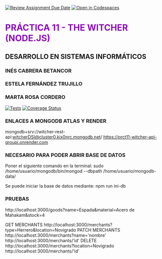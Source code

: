 [![Review Assignment Due Date](https://classroom.github.com/assets/deadline-readme-button-22041afd0340ce965d47ae6ef1cefeee28c7c493a6346c4f15d667ab976d596c.svg)](https://classroom.github.com/a/iigoPlD8)
[![Open in Codespaces](https://classroom.github.com/assets/launch-codespace-2972f46106e565e64193e422d61a12cf1da4916b45550586e14ef0a7c637dd04.svg)](https://classroom.github.com/open-in-codespaces?assignment_repo_id=19295153)

# <span style="color: #8b0fb6;">PRÁCTICA 11 - THE WITCHER (NODE.JS)</span>
## DESARROLLO EN SISTEMAS INFORMÁTICOS 
### INÉS CABRERA BETANCOR
### ESTELA FERNÁNDEZ TRUJILLO
### MARTA ROSA CORDERO

[![Tests](https://github.com/ULL-ESIT-INF-DSI-2425/prct11-witcher-api-groupi/actions/workflows/ci.yml/badge.svg)](https://github.com/ULL-ESIT-INF-DSI-2425/prct11-witcher-api-groupi/actions/workflows/ci.yml)
[![Coverage Status](https://coveralls.io/repos/github/ULL-ESIT-INF-DSI-2425/prct11-witcher-api-groupi/badge.svg?branch=main)](https://coveralls.io/github/ULL-ESIT-INF-DSI-2425/prct11-witcher-api-groupi?branch=main)

### ENLACES A MONGODB ATLAS Y RENDER
mongodb+srv://witcher-rest-api:witcherDSI@cluster0.kix0nrc.mongodb.net/
https://prct11-witcher-api-groupi.onrender.com

### NECESARIO PARA PODER ABRIR BASE DE DATOS
Poner el siguiente comando en la terminal:
sudo /home/usuario/mongodb/bin/mongod --dbpath /home/usuario/mongodb-data/

Se puede iniciar la base de datos mediante: npm run ini-db

### PRUEBAS
http://localhost:3000/goods?name=Espada&material=Acero de Mahakam&stock=4

GET MERCHANTS
http://localhost:3000/merchants?type=Herrero&location=Novigrado
PATCH MERCHANTS
http://localhost:3000/merchants?name='nombre'
http://localhost:3000/merchants/'id'
DELETE
http://localhost:3000/merchants?location=Novigrado
http://localhost:3000/merchants/'id'